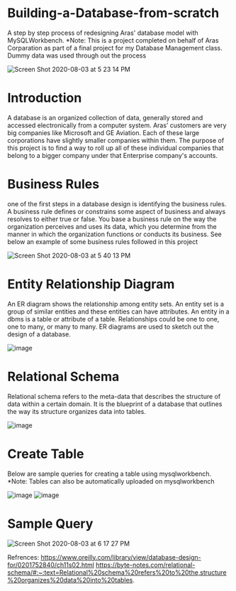 # Building-a-Database-from-scratch
A step by step process of redesigning Aras' database model with MySQLWorkbench.
*Note: This is a project completed on behalf of Aras Corparation as part of a final project for my Database Management class. Dummy data was used through out the process

![Screen Shot 2020-08-03 at 5 23 14 PM](https://user-images.githubusercontent.com/47016027/89228750-2fba8480-d5ae-11ea-80c8-2b29ccf1b47c.png)
# Introduction
A database is an organized collection of data, generally stored and accessed electronically from a computer system. 
Aras’ customers are very big companies like Microsoft and GE Aviation. Each of these large corporations have slightly smaller companies within them. The purpose of this project is to find a way to roll up all of these individual companies that belong to a bigger company under that Enterprise company's accounts.
# Business Rules
one of the first steps in a database design is identifying the business rules. A business rule defines or constrains some aspect of business and always resolves to either true or false. You base a business rule on the way the organization perceives and uses its data, which you determine from the manner in which the organization functions or conducts its business. See below an example of some business rules followed in this project

![Screen Shot 2020-08-03 at 5 40 13 PM](https://user-images.githubusercontent.com/47016027/89230039-993b9280-d5b0-11ea-9d00-e6e657530028.png)
# Entity Relationship Diagram
An ER diagram shows the relationship among entity sets. An entity set is a group of similar entities and these entities can have attributes. An entity in a dbms is a table or attribute of a table. Relationships could be one to one, one to many, or many to many. ER diagrams are used to sketch out the design of a database.

![image](https://user-images.githubusercontent.com/47016027/89231235-e882c280-d5b2-11ea-85c4-239b21dfc57a.png)
#  Relational Schema
Relational schema refers to the meta-data that describes the structure of data within a certain domain. It is the blueprint of a database that outlines the way its structure organizes data into tables.

![image](https://user-images.githubusercontent.com/47016027/89231390-3c8da700-d5b3-11ea-988f-41c7a9be6272.png)
# Create Table
Below are sample queries for creating a table using mysqlworkbench. *Note: Tables can also be automatically uploaded on mysqlworkbench

![image](https://user-images.githubusercontent.com/47016027/89232789-3d740800-d5b6-11ea-8dc5-49a06b7ab352.png)
![image](https://user-images.githubusercontent.com/47016027/89231893-4663da00-d5b4-11ea-923b-b62fbd0daaa9.png)
# Sample Query
![Screen Shot 2020-08-03 at 6 17 27 PM](https://user-images.githubusercontent.com/47016027/89232552-a8710f00-d5b5-11ea-92c3-7a06bedfb6e6.png)

Refrences: https://www.oreilly.com/library/view/database-design-for/0201752840/ch11s02.html
https://byte-notes.com/relational-schema/#:~:text=Relational%20schema%20refers%20to%20the,structure%20organizes%20data%20into%20tables.
